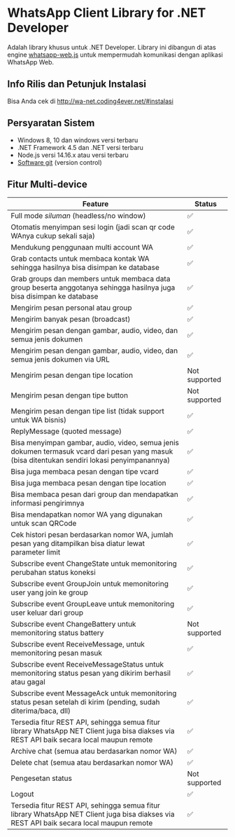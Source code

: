 # WhatsApp Client Library for .NET Developer

Adalah library khusus untuk .NET Developer. Library ini dibangun di atas engine [whatsapp-web.js](https://github.com/pedroslopez/whatsapp-web.js/) untuk mempermudah komunikasi dengan aplikasi WhatsApp Web.

## Info Rilis dan Petunjuk Instalasi

Bisa Anda cek di http://wa-net.coding4ever.net/#instalasi

## Persyaratan Sistem

* Windows 8, 10 dan windows versi terbaru
* .NET Framework 4.5 dan .NET versi terbaru
* Node.js versi 14.16.x atau versi terbaru
* [Software git](https://git-scm.com/downloads) (version control)

## Fitur Multi-device

| Feature  | Status |
| ------------- | ------------- |
| Full mode *siluman* (headless/no window)  | ✅  |
| Otomatis menyimpan sesi login (jadi scan qr code WAnya cukup sekali saja)  | ✅ |
| Mendukung penggunaan multi account WA  | ✅  |
| Grab contacts untuk membaca kontak WA sehingga hasilnya bisa disimpan ke database  | ✅ |
| Grab groups dan members untuk membaca data group beserta anggotanya sehingga hasilnya juga bisa disimpan ke database | ✅ |
| Mengirim pesan personal atau group  | ✅  |
| Mengirim banyak pesan (broadcast) | ✅ |
| Mengirim pesan dengan gambar, audio, video, dan semua jenis dokumen | ✅ |
| Mengirim pesan dengan gambar, audio, video, dan semua jenis dokumen via URL | ✅ |
| Mengirim pesan dengan tipe location | Not supported |
| Mengirim pesan dengan tipe button | Not supported | 
| Mengirim pesan dengan tipe list (tidak support untuk WA bisnis) | ✅ |
| ReplyMessage (quoted message)  | ✅ |
| Bisa menyimpan gambar, audio, video, semua jenis dokumen termasuk vcard dari pesan yang masuk (bisa ditentukan sendiri lokasi penyimpanannya)  | ✅ |
| Bisa juga membaca pesan dengan tipe vcard  | ✅  |
| Bisa juga membaca pesan dengan tipe location  | ✅  |
| Bisa membaca pesan dari group dan mendapatkan informasi pengirimnya  | ✅  |
| Bisa mendapatkan nomor WA yang digunakan untuk scan QRCode  | ✅  |
| Cek histori pesan berdasarkan nomor WA, jumlah pesan yang ditampilkan bisa diatur lewat parameter limit | ✅ |
| Subscribe event ChangeState untuk memonitoring perubahan status koneksi | ✅ |
| Subscribe event GroupJoin untuk memonitoring user yang join ke group | ✅ |
| Subscribe event GroupLeave untuk memonitoring user keluar dari group | ✅ |
| Subscribe event ChangeBattery untuk memonitoring status battery | Not supported |
| Subscribe event ReceiveMessage, untuk memonitoring pesan masuk | ✅ |
| Subscribe event ReceiveMessageStatus untuk memonitoring status pesan yang dikirim berhasil atau gagal | ✅ |
| Subscribe event MessageAck untuk memonitoring status pesan setelah di kirim (pending, sudah diterima/baca, dll) | ✅ |
| Tersedia fitur REST API, sehingga semua fitur library WhatsApp NET Client juga bisa diakses via REST API baik secara local maupun remote | ✅ |
| Archive chat (semua atau berdasarkan nomor WA) | ✅ |
| Delete chat (semua atau berdasarkan nomor WA) | ✅ |
| Pengesetan status | Not supported |
| Logout | ✅ |
| Tersedia fitur REST API, sehingga semua fitur library WhatsApp NET Client juga bisa diakses via REST API baik secara local maupun remote | ✅ |